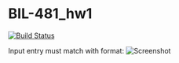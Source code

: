 # BIL-481_hw1
[![Build Status](https://app.travis-ci.com/suleyman-guler/BIL-481_hw1.svg?branch=main)](https://app.travis-ci.com/suleyman-guler/BIL-481_hw1)


Input entry must match with format:
![Screenshot](example/exampleInputEntry.png)